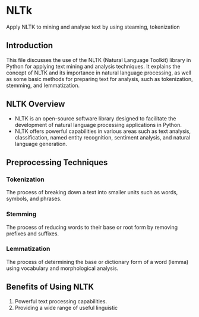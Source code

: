 # NLTk
Apply NLTK to mining and analyse text by using steaming, tokenization
## Introduction

This file discusses the use of the NLTK (Natural Language Toolkit) library in Python for applying text mining and analysis techniques. It explains the concept of NLTK and its importance in natural language processing, as well as some basic methods for preparing text for analysis, such as tokenization, stemming, and lemmatization.

## NLTK Overview

- NLTK is an open-source software library designed to facilitate the development of natural language processing applications in Python.
- NLTK offers powerful capabilities in various areas such as text analysis, classification, named entity recognition, sentiment analysis, and natural language generation.

## Preprocessing Techniques

### Tokenization
The process of breaking down a text into smaller units such as words, symbols, and phrases.

### Stemming
The process of reducing words to their base or root form by removing prefixes and suffixes.

### Lemmatization
The process of determining the base or dictionary form of a word (lemma) using vocabulary and morphological analysis.

## Benefits of Using NLTK
1. Powerful text processing capabilities.
2. Providing a wide range of useful linguistic
